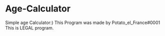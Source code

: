 # Age-Calculator
Simple age Calculator:)
This Program was made by Potato_el_France#0001
This is LEGAL program.
